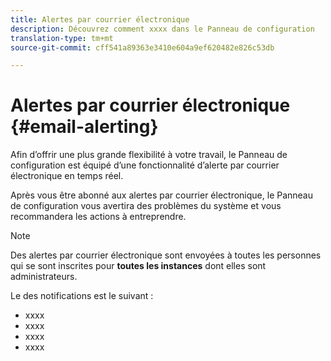 ```yaml
---
title: Alertes par courrier électronique
description: Découvrez comment xxxx dans le Panneau de configuration
translation-type: tm+mt
source-git-commit: cff541a89363e3410e604a9ef620482e826c53db

---
```



# Alertes par courrier électronique {#email-alerting}

Afin d’offrir une plus grande flexibilité à votre travail, le Panneau de configuration est équipé d’une fonctionnalité d’alerte par courrier électronique en temps réel.

Après vous être abonné aux alertes par courrier électronique, le Panneau de configuration vous avertira des problèmes du système et vous recommandera les actions à entreprendre.

>[!NOTE]
>
>Des alertes par courrier électronique sont envoyées à toutes les personnes qui se sont inscrites pour **toutes les instances** dont elles sont administrateurs.

Le  des notifications est le suivant :

* xxxx
* xxxx
* xxxx
* xxxx
